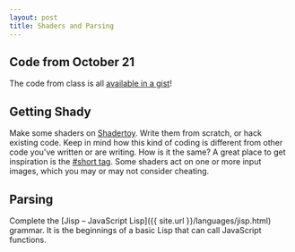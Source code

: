 ```yaml
---
layout: post
title: Shaders and Parsing
--- 
```


## Code from October 21
The code from class is all [available in a gist](https://gist.github.com/nasser/a88646874c8787ec1427)!

## Getting Shady
Make some shaders on [Shadertoy](https://www.shadertoy.com). Write them from scratch, or hack existing code. Keep in mind how this kind of coding is different from other code you've written or are writing. How is it the same? A great place to get inspiration is the [#short tag](https://www.shadertoy.com/results?query=tag%3Dshort). Some shaders act on one or more input images, which you may or may not consider cheating.

## Parsing
Complete the [Jisp – JavaScript Lisp]({{ site.url }}/languages/jisp.html) grammar. It is the beginnings of a basic Lisp that can call JavaScript functions.